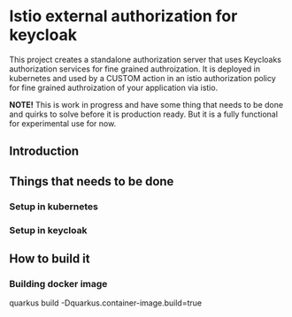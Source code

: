 # Istio external authorization for keycloak
This project creates a standalone authorization server that uses Keycloaks authorization services for fine grained authroization. It is deployed in kubernetes and used by a CUSTOM action in an istio authorization policy for fine grained authroization of your application via istio.

**NOTE!** This is work in progress and have some thing that needs to be done and quirks to solve before it is production ready. But it is a fully functional for experimental use for now.

## Introduction

## Things that needs to be done

### Setup in kubernetes
### Setup in keycloak

## How to build it

### Building docker image
quarkus build -Dquarkus.container-image.build=true
